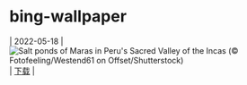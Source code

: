 # bing-wallpaper
| 2022-05-18 | ![Salt ponds of Maras in Peru's Sacred Valley of the Incas (© Fotofeeling/Westend61 on Offset/Shutterstock)](https://cn.bing.com/th?id=OHR.SaltPondsMaras_EN-US5922073798_UHD.jpg&pid=hp&w=1000) | [下载](https://cn.bing.com/th?id=OHR.SaltPondsMaras_EN-US5922073798_UHD.jpg) |